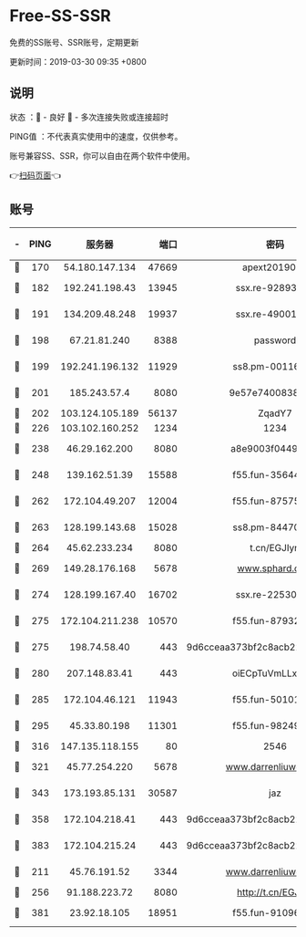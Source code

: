 # Free-SS-SSR

免费的SS账号、SSR账号，定期更新

更新时间：2019-03-30 09:35 +0800

## 说明

状态     ：🙂 - 良好 🙁 - 多次连接失败或连接超时

PING值   ：不代表真实使用中的速度，仅供参考。

账号兼容SS、SSR，你可以自由在两个软件中使用。

👉[扫码页面](https://liesauer.github.io/Free-SS-SSR/)👈

## 账号

|-|PING|服务器|端口|密码|加密方式|区域|
|:----:|:----:|:-----:|-----:|:----:|:----:|:----:|
|🙂|170|54.180.147.134|47669|apext2019001|chacha20|KR|
|🙂|182|192.241.198.43|13945|ssx.re-92893313|aes-256-cfb|US|
|🙂|191|134.209.48.248|19937|ssx.re-49001523|aes-256-cfb|US|
|🙂|198|67.21.81.240|8388|password|aes-256-cfb|US|
|🙂|199|192.241.196.132|11929|ss8.pm-00116909|aes-256-cfb|US|
|🙂|201|185.243.57.4|8080|9e57e7400838a01e|chacha20-ietf|US|
|🙂|202|103.124.105.189|56137|ZqadY7|chacha20|US|
|🙂|226|103.102.160.252|1234|1234|rc4-md5|JP|
|🙂|238|46.29.162.200|8080|a8e9003f0449cea5|chacha20-ietf|RU|
|🙂|248|139.162.51.39|15588|f55.fun-35644357|aes-256-cfb|SG|
|🙂|262|172.104.49.207|12004|f55.fun-87575174|aes-256-cfb|SG|
|🙂|263|128.199.143.68|15028|ss8.pm-84470034|aes-256-cfb|SG|
|🙂|264|45.62.233.234|8080|t.cn/EGJIyrl|rc4-md5|CA|
|🙂|269|149.28.176.168|5678|www.sphard.com|aes-256-cfb|AU|
|🙂|274|128.199.167.40|16702|ssx.re-22530324|aes-256-cfb|SG|
|🙂|275|172.104.211.238|10570|f55.fun-87932091|aes-256-cfb|US|
|🙂|275|198.74.58.40|443|9d6cceaa373bf2c8acb22e60b6a58be6|aes-256-cfb|US|
|🙂|280|207.148.83.41|443|oiECpTuVmLLxk4Ts|aes-256-cfb|AU|
|🙂|285|172.104.46.121|11943|f55.fun-50101204|aes-256-cfb|SG|
|🙂|295|45.33.80.198|11301|f55.fun-98249734|aes-256-cfb|US|
|🙂|316|147.135.118.155|80|2546|chacha20|US|
|🙂|321|45.77.254.220|5678|www.darrenliuwei.com|aes-256-cfb|SG|
|🙂|343|173.193.85.131|30587|jaz|aes-256-cfb|US|
|🙂|358|172.104.218.41|443|9d6cceaa373bf2c8acb22e60b6a58be6|aes-256-cfb|US|
|🙂|383|172.104.215.24|443|9d6cceaa373bf2c8acb22e60b6a58be6|aes-256-cfb|US|
|🙂|211|45.76.191.52|3344|www.darrenliuwei.com|aes-256-cfb|JP|
|🙂|256|91.188.223.72|8080|http://t.cn/EGJIyrl|rc4-md5|RU|
|🙂|381|23.92.18.105|18951|f55.fun-91096122|aes-256-cfb|US|
